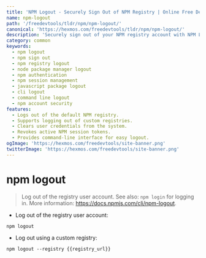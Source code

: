 ```yaml
---
title: 'NPM Logout - Securely Sign Out of NPM Registry | Online Free DevTools by Hexmos'
name: npm-logout
path: '/freedevtools/tldr/npm/npm-logout/'
canonical: 'https://hexmos.com/freedevtools/tldr/npm/npm-logout/'
description: 'Securely sign out of your NPM registry account with NPM Logout. Manage your NPM sessions and protect your credentials effortlessly. Free online tool, no registration required.'
category: common
keywords:
  - npm logout
  - npm sign out
  - npm registry logout
  - node package manager logout
  - npm authentication
  - npm session management
  - javascript package logout
  - cli logout
  - command line logout
  - npm account security
features:
  - Logs out of the default NPM registry.
  - Supports logging out of custom registries.
  - Clears user credentials from the system.
  - Revokes active NPM session tokens.
  - Provides command-line interface for easy logout.
ogImage: 'https://hexmos.com/freedevtools/site-banner.png'
twitterImage: 'https://hexmos.com/freedevtools/site-banner.png'
---
```


# npm logout

> Log out of the registry user account.
> See also: `npm login` for logging in.
> More information: <https://docs.npmjs.com/cli/npm-logout>.

- Log out of the registry user account:

`npm logout`

- Log out using a custom registry:

`npm logout --registry {{registry_url}}`
